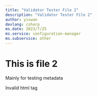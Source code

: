 ```yaml
---
title: "Validator Tester File 2"
description: "Validator Tester File 2"
author: yiswan
devlang: csharp
ms.date: 2023/7/25
ms.service: configuration-manager
ms.subservice: other
---
```


# This is file 2

Mainly for testing metadata

<abc>Invalid html tag</abc>